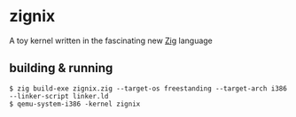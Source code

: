 # zignix
A toy kernel written in the fascinating new [Zig](https://ziglang.org) language

## building & running
```shell
$ zig build-exe zignix.zig --target-os freestanding --target-arch i386 --linker-script linker.ld
$ qemu-system-i386 -kernel zignix
```
